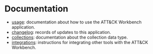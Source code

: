 # Documentation

- [usage](/docs/usage.md): documentation about how to use the ATT&CK Workbench application.
- [changelog](/docs/changelog.md): records of updates to this application.
- [collections](/docs/collections.md): documentation about the collection data type.
- [integrations](/docs/integrations.md): instructions for integrating other tools with the ATT&CK Workbench.